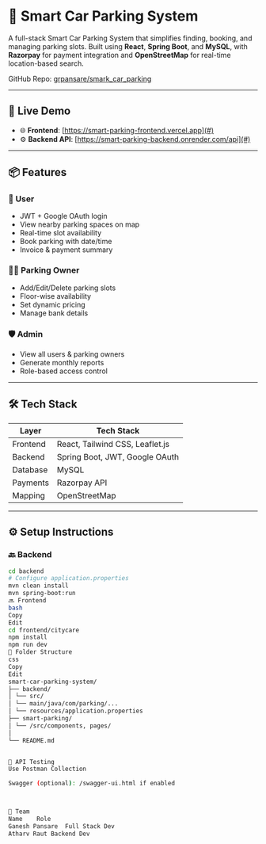 # 🚗 Smart Car Parking System

A full-stack Smart Car Parking System that simplifies finding, booking, and managing parking slots. Built using **React**, **Spring Boot**, and **MySQL**, with **Razorpay** for payment integration and **OpenStreetMap** for real-time location-based search.

GitHub Repo: [grpansare/smark_car_parking](https://github.com/grpansare/smark_car_parking)

---

## 🔗 Live Demo

- 🌐 **Frontend**: [https://smart-parking-frontend.vercel.app](#)
- ⚙️ **Backend API**: [https://smart-parking-backend.onrender.com/api](#)  


---

## 📦 Features

### 👤 User
- JWT + Google OAuth login
- View nearby parking spaces on map
- Real-time slot availability
- Book parking with date/time
- Invoice & payment summary

### 🧑‍💼 Parking Owner
- Add/Edit/Delete parking slots
- Floor-wise availability
- Set dynamic pricing
- Manage bank details

### 🛡️ Admin
- View all users & parking owners
- Generate monthly reports
- Role-based access control

---

## 🛠 Tech Stack

| Layer       | Tech Stack                      |
|-------------|----------------------------------|
| Frontend    | React, Tailwind CSS, Leaflet.js |
| Backend     | Spring Boot, JWT, Google OAuth  |
| Database    | MySQL                           |
| Payments    | Razorpay API                    |
| Mapping     | OpenStreetMap                   |

---

## ⚙️ Setup Instructions

### 🔙 Backend

```bash
cd backend
# Configure application.properties
mvn clean install
mvn spring-boot:run
🔜 Frontend
bash
Copy
Edit
cd frontend/citycare
npm install
npm run dev
📁 Folder Structure
css
Copy
Edit
smart-car-parking-system/
├── backend/
│ └── src/
│ └── main/java/com/parking/...
│ └── resources/application.properties
├── smart-parking/
│ └── /src/components, pages/
│  
└── README.md


🧪 API Testing
Use Postman Collection

Swagger (optional): /swagger-ui.html if enabled



👥 Team
Name	Role
Ganesh Pansare	Full Stack Dev
Atharv Raut	Backend Dev
